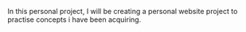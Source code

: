In this personal project, I will be creating a personal website project to practise concepts i have been acquiring.

